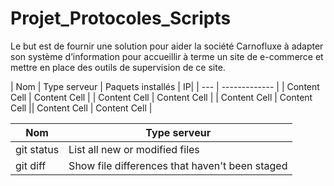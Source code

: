 ﻿
# Projet_Protocoles_Scripts
Le but est de  fournir une solution pour aider la société Carnofluxe à adapter son système d’information pour accueillir à terme un site de e-commerce et mettre en place des outils de supervision de ce site.


| Nom | Type serveur | Paquets installés | IP|
| --- | ------------- |
| Content Cell  | Content Cell  | | Content Cell  | Content Cell  |
| Content Cell  | Content Cell  || Content Cell  | Content Cell  |

| Nom | Type serveur |
| --- | --- |
| git status | List all new or modified files |
| git diff | Show file differences that haven't been staged |
